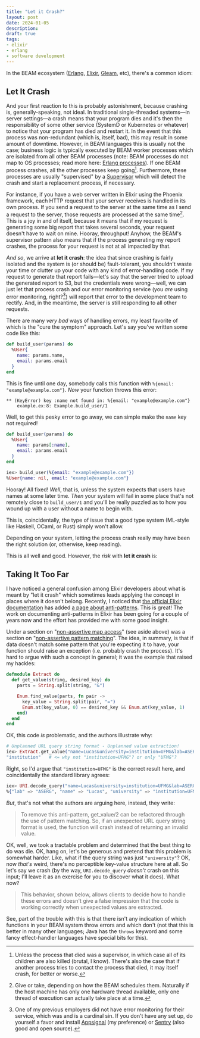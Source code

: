 ```yaml
---
title: "Let it Crash?"
layout: post
date: 2024-01-05
description: 
draft: true
tags:
- elixir
- erlang
- software development
---
```


In the BEAM ecosystem ([Erlang], [Elixir], [Gleam], etc), there's a common idiom:

## Let It Crash

And your first reaction to this is probably astonishment, because crashing is, generally-speaking, not ideal.  In traditional single-threaded systems—in server settings—a crash means that your program dies and it's then the responsibility of some other service (SystemD or Kubernetes or whatever) to notice that your program has died and restart it.  In the event that this process was non-redundant (which is, itself, bad), this may result in some amount of downtime.  However, in BEAM languages this is usually not the case; business logic is typically executed by BEAM worker processes which are isolated from all other BEAM processes (note: BEAM processes do not map to OS processes; read more here: [Erlang processes]).  If one BEAM process crashes, all the other processes keep going[^1].  Furthermore, these processes are usually "supervised" by a [Supervisor] which will detect the crash and start a replacement process, if necessary.

For instance, if you have a web server written in Elixir using the Phoenix framework, each HTTP request that your server receives is handled in its own process.  If you send a request to the server at the same time as I send a request to the server, those requests are processed at the same time[^2].  This is a joy in and of itself, because it means that if my request is generating some big report that takes several seconds, your request doesn't have to wait on mine.  Hooray, throughput!  Anyhow, the BEAM's supervisor pattern also means that if the process generating my report crashes, the process for your request is not at all impacted by that.

_And so_, we arrive at **let it crash**: the idea that since crashing is fairly isolated and the system is (or should be) fault-tolerant, you shouldn't waste your time or clutter up your code with any kind of error-handling code.  If my request to generate that report fails—let's say that the server tried to upload the generated report to S3, but the credentials were wrong—well, we can just let that process crash and our error monitoring service (you *are* using error monitoring, right?[^3]) will report that error to the development team to rectify.  And, in the meantime, the server is still responding to all other requests.

<aside>

There are many _very bad_ ways of handling errors, my least favorite of which is the "cure the symptom" approach.  Let's say you've written some code like this:

```elixir
def build_user(params) do
  %User{
    name: params.name,
	email: params.email
  }
end
```

This is fine until one day, somebody calls this function with `%{email: "example@example.com"}`.  *Now* your function throws this error:

```
** (KeyError) key :name not found in: %{email: "example@example.com"}
    example.ex:8: Example.build_user/1
```

Well, to get this pesky error to go away, we can simple make the `name` key not required!

```elixir
def build_user(params) do
  %User{
    name: params[:name],
	email: params.email
  }
end
```

```elixir
iex> build_user(%{email: "example@example.com"})
%User{name: nil, email: "example@example.com"}
```

Hooray!  All fixed!  _Well_, that is, unless the system expects that users have names at some later time.  _Then_ your system will fail in some place that's not remotely close to `build_user/1` and you'll be really puzzled as to how you wound up with a user without a name to begin with.

This is, coincidentally, the type of issue that a good type system (ML-style like Haskell, OCaml, or Rust) simply won't allow.

Depending on your system, letting the process crash really may have been the right solution (or, otherwise, keep reading).
</aside>

This is all well and good.  However, the *risk* with **let it crash** is:

## Taking It Too Far

I have noticed a general confusion among Elixir developers about what is meant by "let it crash" which sometimes leads applying the concept in places where it doesn't belong.  Recently, I noticed that [the official Elixir documentation] has added [a page about anti-patterns].  This is great!  The work on documenting anti-patterns in Elixir has been going for a couple of years now and the effort has provided me with some good insight.

Under a section on "[non-assertive map access]" (see aside above) was a section on "[non-assertive pattern matching]".  The idea, in summary, is that if data doesn't match some pattern that you're expecting it to have, your function should raise an exception (i.e. probably crash the process).  It's hard to argue with such a concept in general; it was the example that raised my hackles:

```elixir
defmodule Extract do
  def get_value(string, desired_key) do
    parts = String.split(string, "&")

    Enum.find_value(parts, fn pair ->
      key_value = String.split(pair, "=")
      Enum.at(key_value, 0) == desired_key && Enum.at(key_value, 1)
    end)
  end
end
```

OK, this code _is_ problematic, and the authors illustrate why:
```elixir
# Unplanned URL query string format - Unplanned value extraction!
iex> Extract.get_value("name=Lucas&university=institution=UFMG&lab=ASERG", "university")
"institution"   # <= why not "institution=UFMG"? or only "UFMG"?
```

Right, so I'd argue that `"institution=UFMG"` is the correct result here, and coincidentally the standard library agrees:

```elixir
iex> URI.decode_query("name=Lucas&university=institution=UFMG&lab=ASERG")
%{"lab" => "ASERG", "name" => "Lucas", "university" => "institution=UFMG"}
```

_But_, that's not what the authors are arguing here, instead, they write:

> To remove this anti-pattern, get_value/2 can be refactored through the use of pattern matching. So, if an unexpected URL query string format is used, the function will crash instead of returning an invalid value. 

OK, well, we took a tractable problem and determined that the best thing to do was die.  OK, hang on, let's be generous and pretend that this problem is somewhat harder.  Like, what if the query string was just `"university"`?  OK, now _that's_ weird, there's no perceptible key-value structure here at all.  So let's say we crash (by the way, `URI.decode_query` _doesn't_ crash on this input; I'll leave it as an exercise for you to discover what it does).  What now?

> This behavior, shown below, allows clients to decide how to handle these errors and doesn't give a false impression that the code is working correctly when unexpected values are extracted.

See, part of the trouble with this is that there isn't any indication of which functions in your BEAM system throw errors and which don't (not that this is better in many other languages; Java has the `throws` keyword and some fancy effect-handler languages have special bits for this).

[^1]: Unless the process that died was a supervisor, in which case all of its children are also killed (brutal, I know).  There's also the case that if another process tries to contact the process that died, it may itself crash, for better or worse.
[^2]: Give or take, depending on how the BEAM schedules them.  Naturally if the host machine has only one hardware thread available, only one thread of execution can actually take place at a time.
[^3]: One of my previous employers did not have error monitoring for their service, which was and is a cardinal sin.  If you don't have any set up, do yourself a favor and install [Appsignal] (my preference) or [Sentry] (also good and open source).

[Erlang]: https://erlang.org
[Elixir]: https://elixir-lang.org
[Gleam]: https://gleam.run
[Supervisor]: https://www.erlang.org/doc/man/supervisor
[Erlang processes]: https://www.erlang.org/doc/reference_manual/processes
[Appsignal]: https://www.appsignal.com/
[Sentry]: https://sentry.io/
[the official Elixir documentation]: https://hexdocs.pm/elixir/main/
[a page about anti-patterns]: https://hexdocs.pm/elixir/main/code-anti-patterns.html
[non-assertive map access]: https://hexdocs.pm/elixir/main/code-anti-patterns.html#non-assertive-map-access
[non-assertive pattern matching]: https://hexdocs.pm/elixir/main/code-anti-patterns.html#non-assertive-pattern-matching
